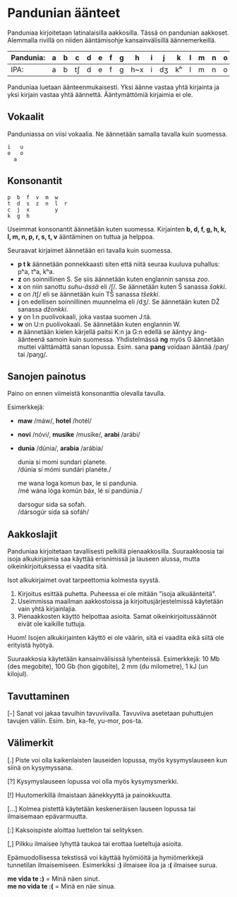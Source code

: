 # Pandunian äänteet

Panduniaa kirjoitetaan latinalaisilla aakkosilla. Tässä on pandunian aakkoset. Alemmalla rivillä on niiden ääntämisohje kansainvälisillä äännemerkeillä.

| Pandunia: | a | b | c | d | e | f | g | h | i | j | k | l | m | n | o | p | r | s | t | u | v | w | x | y | z |
|-----------|---|---|---|---|---|---|---|---|---|---|---|---|---|---|---|---|---|---|---|---|---|---|---|---|---|
| IPA: | a | b | tʃ | d | e | f | g | h~x | i | dʒ | kʰ | l | m | n | o | pʰ | r~ɹ | s | tʰ | u | v | w~ʋ | ʃ | j | z~dz |

Panduniaa luetaan äänteenmukaisesti. Yksi äänne vastaa yhtä kirjainta ja yksi kirjain vastaa yhtä äännettä. Ääntymättömiä kirjaimia ei ole.



## Vokaalit

Panduniassa on viisi vokaalia. Ne äännetään samalla tavalla kuin suomessa.

    i   u
    e   o
      a


## Konsonantit

    p  b  f  v  m  w
    t  d  s  z  n  l  r
    c  j  x        y
    k  g  h

Useimmat konsonantit äännetään kuten suomessa. Kirjainten **b, d, f, g, h, k, l, m, n, p, r, s, t, v** ääntäminen on tuttua ja helppoa.

Seuraavat kirjaimet äännetään eri tavalla kuin suomessa.

- **p t k** äännetään ponnekkaasti siten että niitä seuraa kuuluva puhallus: pʰa, tʰa, kʰa.
- **z** on soinnillinen S. Se siis äännetään kuten englannin sanssa _zoo_.
- **x** on niin sanottu _suhu-ässä_ eli /ʃ/. Se äännetään kuten Š sanassa _šakki_.
- **c** on /tʃ/ eli se äännetään kuin TŠ sanassa _tšekki_.
- **j** on edellisen soinnillinen muunnelma eli /dʒ/. Se äännetään kuten DŽ sanassa _džonkki_.
- **y** on I:n puolivokaali, joka vastaa suomen J:tä.
- **w** on U:n puolivokaali. Se äännetään kuten englannin W.
- **n** äännetään kielen kärjellä paitsi K:n ja G:n edellä se ääntyy äng-äänteenä samoin kuin suomessa. Yhdistelmässä **ng** myös G äännetään muttei välttämättä sanan lopussa. Esim. sana **pang** voidaan ääntää /paŋ/ tai /paŋg/.


## Sanojen painotus

Paino on ennen viimeistä konsonanttia olevalla tavulla.

Esimerkkejä:

- **maw** /máw/, **hotel** /hotél/
- **novi** /nóvi/, **musike** /musíke/, **arabi** /arábi/
- **dunia** /dúnia/, **arabia** /arábia/

     dunia si momi sundari planete.  
    /dúnia sí mómi sundári planéte./

     me wana loga komun bax, le si pandunia.  
    /mé wána lóga komún báx, lé sí pandúnia./

     darsogur sida sa sofah.  
    /dársogúr sída sá sofáh/


## Aakkoslajit

Panduniaa kirjoitetaan tavallisesti pelkillä pienaakkosilla. Suuraakkoosia tai isoja alkukirjaimia saa käyttää erisnimissä ja lauseen alussa, mutta oikeinkirjoituksessa ei vaadita sitä.

Isot alkukirjaimet ovat tarpeettomia kolmesta syystä.

1. Kirjoitus esittää puhetta. Puheessa ei ole mitään "isoja alkuäänteitä".
2. Useimmissa maailman aakkostoissa ja kirjoitusjärjestelmissä käytetään vain yhtä kirjainlajia.
3. Pienaakkosten käyttö helpottaa asioita. Samat oikeinkirjoitussäännöt eivät ole kaikille tuttuja.

Huom! Isojen alkukirjainten käyttö ei ole väärin, sitä ei vaadita eikä siitä ole erityistä hyötyä.

Suuraakkosia käytetään kansainvälisissä lyhenteissä. Esimerkkejä: 10 Mb (des megobite), 100 Gb (hon gigobite), 2 mm (du milometre), 1 kJ (un kilojul).


## Tavuttaminen

[-] Sanat voi jakaa tavuihin tavuviivalla. Tavuviiva asetetaan puhuttujen tavujen väliin.
Esim. bin, ka-fe, yu-mor, pos-ta.


## Välimerkit

[.] Piste voi olla kaikenlaisten lauseiden lopussa, myös kysymyslauseen kun siinä on kysymyssana.

[?] Kysymyslauseen lopussa voi olla myös kysymysmerkki.

[!] Huutomerkillä ilmaistaan äänekkyyttä ja painokkuutta.

[...] Kolmea pistettä käytetään keskeneräisen lauseen lopussa tai ilmaisemaan epävarmuutta.

[:] Kaksoispiste aloittaa luettelon tai selityksen.

[,] Pilkku ilmaisee lyhyttä taukoa tai erottaa lueteltuja asioita.

Epämuodollisessa tekstissä voi käyttää hyömiöitä ja hymiömerkkejä tunnetilan ilmaisemiseen. Esimerkiksi **:)** ilmaisee iloa ja **:(** ilmaisee surua.

**me vida te :)**
= Minä näen sinut.  
**me no vida te :(**
= Minä en näe sinua.

